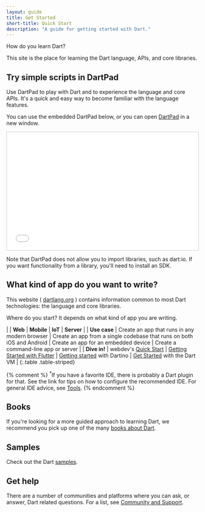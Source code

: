 ```yaml
---
layout: guide
title: Get Started
short-title: Quick Start
description: "A guide for getting started with Dart."
---
```


How do you learn Dart?

This site is the place for learning the Dart language,
APIs, and core libraries.

## Try simple scripts in DartPad

Use DartPad to play with Dart and to experience the language and core APIs.
It's a quick and easy way to become familiar with the language features.

You can use the embedded DartPad below, or you can open
[DartPad](/tools/dartpad) in a new window.

<iframe
src="{{site.custom.dartpad.embed-dart-prefix}}?horizontalRatio=70&verticalRatio=65"
    width="100%"
    height="310px"
    style="border: 1px solid #ccc;">
</iframe>

Note that DartPad does not allow you to import libraries,
such as dart:io. If you want functionality from a library,
you'll need to install an SDK.

## What kind of app do you want to write?

This website ( [dartlang.org]({{site.dartlang}}) ) contains information common to most
Dart technologies: the language and core libraries.

Where do you start? It depends on what kind of app you are writing.

| | **Web** | **Mobile** | **IoT** | **Server** |
| **Use case** | Create an app that runs in any modern browser | Create an app from a single codebase that runs on both iOS and Android | Create an app for an embedded device | Create a command-line app or server |
| **Dive in!** | webdev's [Quick Start]({{site.webdev}}/guides/get-started) | [Getting Started with Flutter]({{site.flutter}}/getting-started/) | [Getting started]({{site.dartino}}/getting-started) with Dartino | [Get Started](/tutorials/dart-vm/get-started) with the Dart VM |
{:.table .table-striped}

{% comment %}
<sup>*</sup>If you have a favorite IDE, there is probably a Dart plugin for that.
See the link for tips on how to configure the recommended IDE.
For general IDE advice, see [Tools](/tools).
{% endcomment %}

## Books

If you're looking for a more guided approach to learning Dart, we recommend you
pick up one of the many [books about Dart](/resources/books).

## Samples

Check out the Dart [samples](/samples/).

## Get help

There are a number of communities and platforms where you can ask,
or answer, Dart related questions. For a list, see
[Community and Support](/community/).
